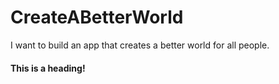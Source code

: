 # CreateABetterWorld
I want to build an app that creates a better world for all people.

#### This is a heading!
